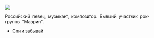 ![](/songs/абв/Лефлер%20Андрей/lefler_andrej.jpg)  

Российский певец, музыкант, композитор. Бывший участник рок-группы "Маврин".

* [Спи и забывай](/songs/абв/Лефлер%20Андрей/Спи%20и%20забывай)